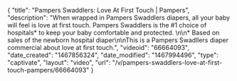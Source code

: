 {
    "title": "Pampers Swaddlers: Love At First Touch | Pampers",
    "description": "When wrapped in Pampers Swaddlers diapers, all your baby will feel is love at first touch. Pampers Swaddlers is the #1 choice of hospitals* to keep your baby comfortable and protected. \n\n* Based on sales of the newborn hospital diaper\n\nThis is a Pampers Swadllers diaper commercial about love at first touch.",
    "videoid": "66664093",
    "date_created": "1467856324",
    "date_modified": "1467994496",
    "type": "captivate",
    "layout": "video",
    "url": "\/v\/pampers-swaddlers-love-at-first-touch-pampers\/66664093"
}